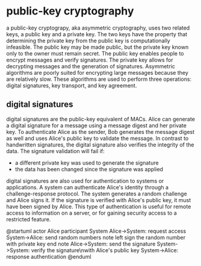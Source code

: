 # public-key cryptography

a public-key cryptograpy, aka asymmetric cryptography, uses two related keys, a public key and a private key. The two keys have the property that determining the private key from the public key is computationally infeasible. The public key may be made public, but the private key known only to the owner must remain secret. The public key enables people to encrypt messages and verify signatures. The private key allows for decrypting messages and the generation of signatures. Asymmetric algorithms are poorly suited for encrypting large messages because they are relatively slow. These algorithms are used to perform three operations: digital signatures, key transport, and key agreement.

## digital signatures

digital signatures are the public-key equivalent of MACs. Alice can generate a digital signature for a message using a message digest and her private key. To authenticate Alice as the sender, Bob generates the message digest as well and uses Alice's public key to validate the message. In contrast to handwritten signatures, the digital signature also verifies the integrity of the data. The signature validation will fail if:
- a different private key was used to generate the signature
- the data has been changed since the signature was applied

digital signatures are also used for authentication to systems or applications. A system can authenticate Alice's identity through a challenge-response protocol. The system generates a random challenge and Alice signs it. If the signature is verified with Alice's public key, it must have been signed by Alice. This type of authentication is useful for remote access to information on a server, or for gaining security access to a restricted feature.

@startuml
actor Alice
participant System
Alice->System: request access
System->Alice: send random numbers
note left
    sign the random number
    with private key
end note
Alice->System: send the signature
System->System: verify the signature\nwith Alice's public key
System->Alice: response authentication
@enduml
<!--stackedit_data:
eyJoaXN0b3J5IjpbMjA2MzU3NDg0NiwtNTUzNTE3MjQ3LDEwOT
YyOTY3ODYsLTk1NTczNTY0MCwyMTI0NjQwNzMsLTE4ODc4ODIw
MDYsNTU1NTAxMTg0XX0=
-->